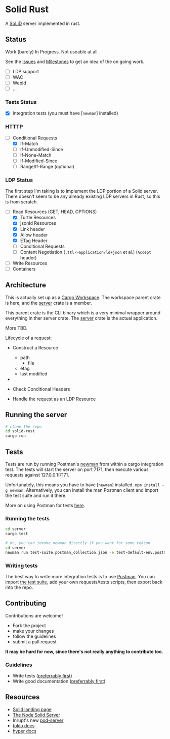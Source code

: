 # Solid Rust

A [SoLiD] server implemented in rust.

## Status

Work (barely) In Progress. Not useable at all.

See the [issues](https://github.com/JordanShurmer/solid-rust/issues) and [Milestones](https://github.com/JordanShurmer/solid-rust/milestones) to get an idea of the on going work.

- [ ] LDP support
- [ ] WAC
- [ ] WebId
- [ ] ...

### Tests Status

- [x] integration tests (you must have [`newman`] installed)

### HTTTP

- [ ] Conditional Requests
  - [x] If-Match
  - [ ] If-Unmodified-Since
  - [ ] If-None-Match
  - [ ] If-Modified-Since
  - [ ] Range/If-Range (optional)

### LDP Status

The first step I'm taking is to implement the LDP portion of a Solid server. There doesn't seem to be any already existing LDP servers in Rust, so this is from scratch.

- [ ] Read Resources (GET, HEAD, OPTIONS)
  - [x] Turtle Resources
  - [x] jsonld Resources
  - [x] Link header
  - [x] Allow header
  - [x] ETag Header
  - [ ] Conditional Requests
  - [ ] Content Negotiation (`.ttl->application/ld+json` et al.) (`Accept` header)
- [ ] Write Resources
- [ ] Containers

## Architecture

This is actually set up as a [Cargo Workspace](https://doc.rust-lang.org/nightly/book/ch14-03-cargo-workspaces.html). The workspace parent crate is here, and the [server](./server) crate is a member.

This parent crate is the CLI binary which is a very minimal wrapper around everything in ther server crate. The [server](./server) crate is the actual application.

More TBD.

Lifecycle of a request:

- Construct a Resource
  - path
    - file
  - etag
  - last modified
- 

- Check Conditional Headers
- Handle the request as an LDP Resource

## Running the server

```bash
# clone the repo
cd solid-rust
cargo run
```

## Tests

Tests are run by running Postman's [newman] from within a cargo integration test. The tests will start the server on port 7171, then execute various requests against 127.0.0.1:7171.

Unfortunately, this means you have to have [`newman`] installed. `npm install -g newman`. Alternatively, you can install the man Postman client and import the test suite and run it there.

More on using Postman for tests [here](https://www.getpostman.com/automated-testing).

### Running the tests

```bash
cd server
cargo test

# or, you can invoke newman directly if you want for some reason
cd server
newman run test-suite.postman_collection.json -e test-default-env.postman_environment.json
```

### Writing tests

The best way to write more integration tests is to use [Postman](https://www.getpostman.com/). You can import [the test suite](./server/tests/test-suite.postman_collection.json), add your own requests/tests scripts, then export back into the repo.

## Contributing

Contributions are welcome!

- Fork the project
- make your changes
- follow the guidelines
- submit a pull request

**It may be hard for now, since there's not really anything to contribute too.**

### Guidelines

- Write tests ([preferrably first](http://www.butunclebob.com/ArticleS.UncleBob.TheThreeRulesOfTdd))
- Write good documentation ([preferrably first](https://gist.github.com/zsup/9434452))

## Resources

- [Solid landing page][SoLiD]
- [The Node Solid Server][nss]
- Inrupt's new [pod-server]
- [tokio docs](https://docs.rs/tokio)
- [hyper docs](https://docs.rs/hyper)

[SoLid]: https://solid.github.io/
[pod-server]: https://github.com/inrupt/pod-server
[nss]: https://github.com/solid/node-solid-server
[newman]: https://learning.getpostman.com/docs/postman/collection_runs/command_line_integration_with_newman/
